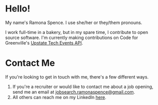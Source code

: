 # Hello!

My name's Ramona Spence. I use she/her or they/them pronouns.   

I work full-time in a bakery, but in my spare time, I contribute to open source software. I'm currently making contributions on Code for Greenville's [Upstate Tech Events API](https://github.com/codeforgreenville/upstate_tech_cal_service).

# Contact Me

If you're looking to get in touch with me, there's a few different ways.
1. If you're a recruiter or would like to contact me about a job opening, send me an email at jobsearch.ramonaspence@gmail.com.
2. All others can reach me on my LinkedIn [here](https://www.linkedin.com/in/ramona-spence/).
<!--
**ramonaspence/ramonaspence** is a ✨ _special_ ✨ repository because its `README.md` (this file) appears on your GitHub profile.

Here are some ideas to get you started:

- 🔭 I’m currently working on ...
- 🌱 I’m currently learning ...
- 👯 I’m looking to collaborate on ...
- 🤔 I’m looking for help with ...
- 💬 Ask me about ...
- 📫 How to reach me: ...
- 😄 Pronouns: ...
- ⚡ Fun fact: ...
-->
